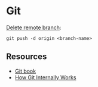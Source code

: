 # Git

[Delete remote branch](https://stackoverflow.com/a/2003515):
```
git push -d origin <branch-name>
```

## Resources

- [Git book](https://git-scm.com/book/en/v2)
- [How Git Internally Works](https://octobot.medium.com/how-git-internally-works-1f0932067bee)
